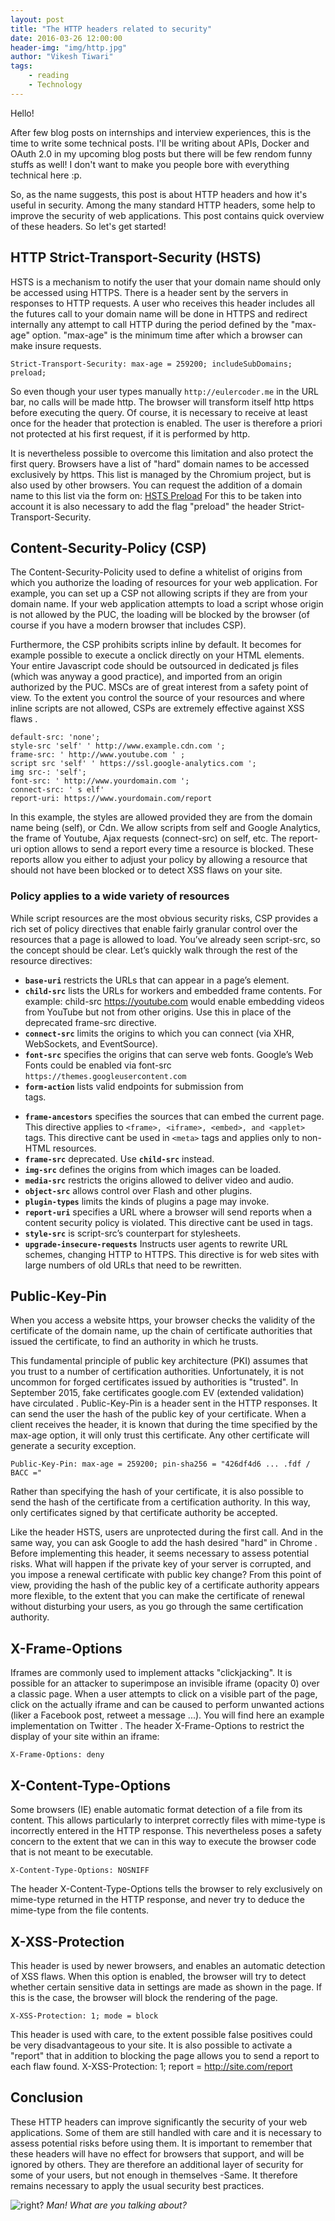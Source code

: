 ```yaml
---
layout: post 
title: "The HTTP headers related to security"
date: 2016-03-26 12:00:00
header-img: "img/http.jpg"
author: "Vikesh Tiwari"
tags:
    - reading
    - Technology
---
```



Hello!

After few blog posts on internships and interview experiences, this is the time to write some technical posts. I'll be writing about APIs, Docker and OAuth 2.0 in my upcoming blog posts but there will be few rendom funny stuffs as well! I don't want to make you people bore with everything technical here :p. 

So, as the name suggests, this post is about HTTP headers and how it's useful in security. Among the many standard HTTP headers, some help to improve the security of web applications. This post contains quick overview of these headers. So let's get started!

## HTTP Strict-Transport-Security (HSTS)

HSTS is a mechanism to notify the user that your domain name should only be accessed using HTTPS. There is a header sent by the servers in responses to HTTP requests. A user who receives this header includes all the futures call to your domain name will be done in HTTPS and redirect internally any attempt to call HTTP during the period defined by the "max-age" option. "max-age" is the minimum time after which a browser can make insure requests.

```Strict-Transport-Security: max-age = 259200; includeSubDomains; preload;```

So even though your user types manually ```http://eulercoder.me``` in the URL bar, no calls will be made http. The browser will transform itself http https before executing the query. Of course, it is necessary to receive at least once for the header that protection is enabled. The user is therefore a priori not protected at his first request, if it is performed by http.

It is nevertheless possible to overcome this limitation and also protect the first query. Browsers have a list of "hard" domain names to be accessed exclusively by https. This list is managed by the Chromium project, but is also used by other browsers. You can request the addition of a domain name to this list via the form on: <a href="https://hstspreload.appspot.com/" target="_blank">HSTS Preload</a>
For this to be taken into account it is also necessary to add the flag "preload" the header Strict-Transport-Security.

## Content-Security-Policy (CSP) 

The Content-Security-Policity used to define a whitelist of origins from which you authorize the loading of resources for your web application. For example, you can set up a CSP not allowing scripts if they are from your domain name. If your web application attempts to load a script whose origin is not allowed by the PUC, the loading will be blocked by the browser (of course if you have a modern browser that includes CSP).

Furthermore, the CSP prohibits scripts inline by default. It becomes for example possible to execute a onclick directly on your HTML elements. Your entire Javascript code should be outsourced in dedicated js files (which was anyway a good practice), and imported from an origin authorized by the PUC.
MSCs are of great interest from a safety point of view. To the extent you control the source of your resources and where inline scripts are not allowed, CSPs are extremely effective against XSS flaws .

```Content-Security-Policy: 
default-src: 'none'; 
style-src 'self' ' http://www.example.cdn.com '; 
frame-src: ' http://www.youtube.com ' ; 
script src 'self' ' https://ssl.google-analytics.com '; 
img src-: 'self'; 
font-src: ' http://www.yourdomain.com '; 
connect-src: ' s elf' 
report-uri: https://www.yourdomain.com/report
```
In this example, the styles are allowed provided they are from the domain name being (self), or Cdn. We allow scripts from self and Google Analytics, the frame of Youtube, Ajax requests (connect-src) on self, etc. The report-uri option allows to send a report every time a resource is blocked. These reports allow you either to adjust your policy by allowing a resource that should not have been blocked or to detect XSS flaws on your site.

### Policy applies to a wide variety of resources

While script resources are the most obvious security risks, CSP provides a rich set of policy directives that enable fairly granular control over the resources that a page is allowed to load. You’ve already seen script-src, so the concept should be clear. Let’s quickly walk through the rest of the resource directives:

- **```base-uri```** restricts the URLs that can appear in a page’s <base> element.
- **```child-src```** lists the URLs for workers and embedded frame contents. For example: child-src https://youtube.com would enable embedding videos from YouTube but not from other origins. Use this in place of the deprecated frame-src directive.
- **```connect-src```** limits the origins to which you can connect (via XHR, WebSockets, and EventSource).
- **```font-src```** specifies the origins that can serve web fonts. Google’s Web Fonts could be enabled via font-src ```https://themes.googleusercontent.com```
- **```form-action```** lists valid endpoints for submission from <form> tags.
- **```frame-ancestors```** specifies the sources that can embed the current page. This directive applies to ```<frame>, <iframe>, <embed>, and <applet>``` tags. This directive cant be used in ```<meta>``` tags and applies only to non-HTML resources.
- **```frame-src```** deprecated. Use **```child-src```** instead.
- **```img-src```** defines the origins from which images can be loaded.
- **```media-src```** restricts the origins allowed to deliver video and audio.
- **```object-src```** allows control over Flash and other plugins.
- **```plugin-types```** limits the kinds of plugins a page may invoke.
- **```report-uri```** specifies a URL where a browser will send reports when a content security policy is violated. This directive cant be used in <meta> tags.
- **```style-src```** is script-src’s counterpart for stylesheets.
- **```upgrade-insecure-requests```** Instructs user agents to rewrite URL schemes, changing HTTP to HTTPS. This directive is for web sites with large numbers of old URLs that need to be rewritten.

## Public-Key-Pin

When you access a website https, your browser checks the validity of the certificate of the domain name, up the chain of certificate authorities that issued the certificate, to find an authority in which he trusts.

This fundamental principle of public key architecture (PKI) assumes that you trust to a number of certification authorities. Unfortunately, it is not uncommon for forged certificates issued by authorities is "trusted". In September 2015, fake certificates google.com EV (extended validation) have circulated .
Public-Key-Pin is a header sent in the HTTP responses. It can send the user the hash of the public key of your certificate. When a client receives the header, it is known that during the time specified by the max-age option, it will only trust this certificate. Any other certificate will generate a security exception.

```Public-Key-Pin: max-age = 259200; pin-sha256 = "426df4d6 ... .fdf / BACC ="```

Rather than specifying the hash of your certificate, it is also possible to send the hash of the certificate from a certification authority. In this way, only certificates signed by that certificate authority be accepted.

Like the header HSTS, users are unprotected during the first call. And in the same way, you can ask Google to add the hash desired "hard" in Chrome .
Before implementing this header, it seems necessary to assess potential risks. What will happen if the private key of your server is corrupted, and you impose a renewal certificate with public key change? From this point of view, providing the hash of the public key of a certificate authority appears more flexible, to the extent that you can make the certificate of renewal without disturbing your users, as you go through the same certification authority.

## X-Frame-Options

Iframes are commonly used to implement attacks "clickjacking". It is possible for an attacker to superimpose an invisible iframe (opacity 0) over a classic page. When a user attempts to click on a visible part of the page, click on the actually iframe and can be caused to perform unwanted actions (liker a Facebook post, retweet a message ...). You will find here an example implementation on Twitter .
The header X-Frame-Options to restrict the display of your site within an iframe:

```X-Frame-Options: deny```

## X-Content-Type-Options

Some browsers (IE) enable automatic format detection of a file from its content. This allows particularly to interpret correctly files with mime-type is incorrectly entered in the HTTP response.
This nevertheless poses a safety concern to the extent that we can in this way to execute the browser code that is not meant to be executable.

```X-Content-Type-Options: NOSNIFF```

The header X-Content-Type-Options tells the browser to rely exclusively on mime-type returned in the HTTP response, and never try to deduce the mime-type from the file contents.

## X-XSS-Protection

This header is used by newer browsers, and enables an automatic detection of XSS flaws.
When this option is enabled, the browser will try to detect whether certain sensitive data in settings are made as shown in the page. If this is the case, the browser will block the rendering of the page.

```X-XSS-Protection: 1; mode = block```

This header is used with care, to the extent possible false positives could be very disadvantageous to your site.
It is also possible to activate a "report" that in addition to blocking the page allows you to send a report to each flaw found.
X-XSS-Protection: 1; report = http://site.com/report

## Conclusion

These HTTP headers can improve significantly the security of your web applications. Some of them are still handled with care and it is necessary to assess potential risks before using them. It is important to remember that these headers will have no effect for browsers that support, and will be ignored by others. They are therefore an additional layer of security for some of your users, but not enough in themselves -Same. It therefore remains necessary to apply the usual security best practices.


![right?](https://raw.githubusercontent.com/vicky002/vicky002.github.io/master/img/whatsgoing.gif)
*Man! What are you talking about?*

